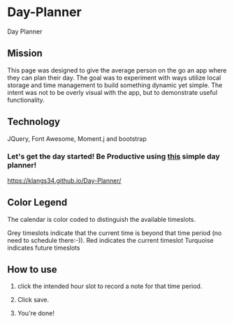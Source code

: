 # Day-Planner
Day Planner

## Mission
This page was designed to give the average person on the go an app where they can plan their day.  The goal was to experiment with ways utilize local storage and time management to build something dynamic yet simple.  The intent was not to be overly visual with the app, but to demonstrate useful functionality.

## Technology 
JQuery, Font Awesome, Moment.j and bootstrap

### Let's get the day started!  Be Productive using [this](https://klangs34.github.io/Day-Planner/) simple day planner!

https://klangs34.github.io/Day-Planner/

## Color Legend

The calendar is color coded to distinguish the available timeslots.

Grey timeslots indicate that the current time is beyond that time period (no need to schedule there:-)).
Red indicates the current timeslot
Turquoise indicates future timeslots

## How to use

1. click the intended hour slot to record a note for that time period.

1. Click save.

1. You're done!  
